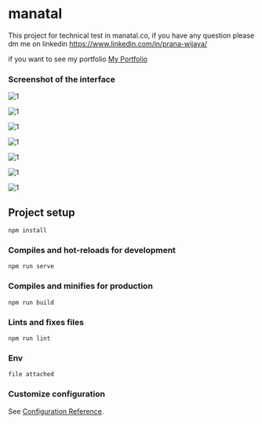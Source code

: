 # manatal

This project for technical test in manatal.co, if you have any question please dm me on linkedin
https://www.linkedin.com/in/prana-wijaya/

if you want to see my portfolio [My Portfolio](https://prana-wijaya.netlify.app/portfolio)


### Screenshot of the interface ###
![1](C:\webstormProject\manatal-test\src\assets\screenshot_1.png)

![1](C:\webstormProject\manatal-test\src\assets\Screenshot_2.png)

![1](C:\webstormProject\manatal-test\src\assets\Screenshot_3.png)

![1](C:\webstormProject\manatal-test\src\assets\Screenshot_4.png)

![1](C:\webstormProject\manatal-test\src\assets\Screenshot_5.png)

![1](C:\webstormProject\manatal-test\src\assets\Screenshot_6.png)

![1](C:\webstormProject\manatal-test\src\assets\Screenshot_7.png)

## Project setup
```
npm install
```

### Compiles and hot-reloads for development
```
npm run serve
```

### Compiles and minifies for production
```
npm run build
```

### Lints and fixes files
```
npm run lint
```

### Env
```
file attached 
```

### Customize configuration
See [Configuration Reference](https://cli.vuejs.org/config/).
